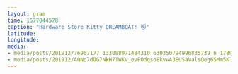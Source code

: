 ```yaml
---
layout: gram
time: 1577044578
caption: "Hardware Store Kitty DREAMBOAT! 😻"
latitude: 
longitude: 
media:
- media/posts/201912/76967177_133088971484310_630350794996835739_n_17890162291440903.jpg
- media/posts/201912/AQNo7dOG7NkH7TWKv_evPOdqsoEkvwA3EUSaValsQeg6SMm5KTYpjUkBqj9Cc2FeKtaDx208rgh9c0ojPsUjU8PK1VI_Ru32ApPk4_17929641436343494.mp4
---
```

